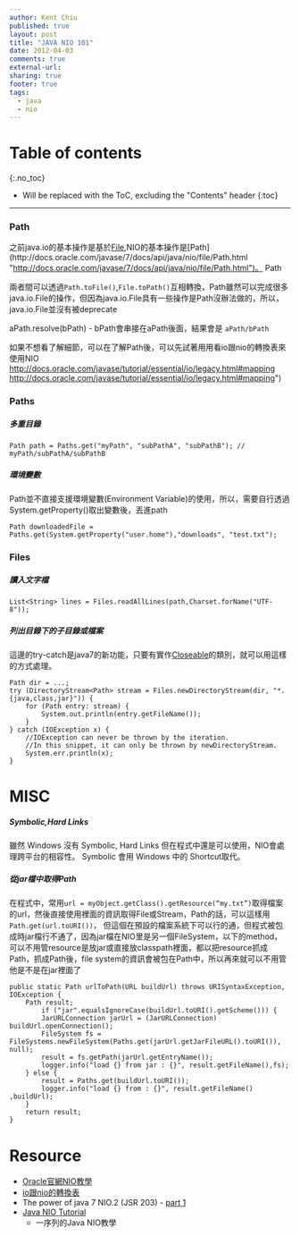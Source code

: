 ```yaml
---
author: Kent Chiu
published: true
layout: post
title: "JAVA NIO 101"
date: 2012-04-03
comments: true
external-url:
sharing: true
footer: true
tags:
  - java
  - nio
---
```



# Table of contents
{:.no_toc}

* Will be replaced with the ToC, excluding the "Contents" header
{:toc}

----------------------------------------------------------------



### Path

之前java.io的基本操作是基於[File](http://docs.oracle.com/javase/7/docs/api/java/io/File.html "http://docs.oracle.com/javase/7/docs/api/java/io/File.html"),NIO的基本操作是[Path](http://docs.oracle.com/javase/7/docs/api/java/nio/file/Path.html "http://docs.oracle.com/javase/7/docs/api/java/nio/file/Path.html")。
Path

兩者間可以透過`Path.toFile()`,`File.toPath()`互相轉換，Path雖然可以完成很多java.io.File的操作，但因為java.io.File具有一些操作是Path沒辦法做的，所以，java.io.File並沒有被deprecate

aPath.resolve(bPath) - bPath會串接在aPath後面，結果會是 `aPath/bPath`

如果不想看了解細節，可以在了解Path後，可以先試著用用看io跟nio的轉換表來使用NIO
http://docs.oracle.com/javase/tutorial/essential/io/legacy.html#mapping
http://docs.oracle.com/javase/tutorial/essential/io/legacy.html#mapping")

### Paths

##### 多重目錄


```
Path path = Paths.get("myPath", "subPathA", "subPathB"); // myPath/subPathA/subPathB

```

##### 環境變數

Path並不直接支援環境變數(Environment
Variable)的使用，所以，需要自行透過System.getProperty()取出變數後，丟進path


```
Path downloadedFile = Paths.get(System.getProperty("user.home"),"downloads", "test.txt");

```

### Files

##### 讀入文字檔


```
List<String> lines = Files.readAllLines(path,Charset.forName("UTF-8"));

```

##### 列出目錄下的子目錄或檔案

這邊的try-catch是java7的新功能，只要有實作[Closeable](http://docs.oracle.com/javase/7/docs/api/java/io/Closeable.html "http://docs.oracle.com/javase/7/docs/api/java/io/Closeable.html")的類別，就可以用這樣的方式處理。


```
Path dir = ...;
try (DirectoryStream<Path> stream = Files.newDirectoryStream(dir, "*.{java,class,jar}")) {
    for (Path entry: stream) {
        System.out.println(entry.getFileName());
    }
} catch (IOException x) {
    //IOException can never be thrown by the iteration.
    //In this snippet, it can only be thrown by newDirectoryStream.
    System.err.println(x);
}

```

MISC
====

##### Symbolic,Hard Links

雖然 Windows 沒有 Symbolic, Hard Links
但在程式中還是可以使用，NIO會處理跨平台的相容性。 Symbolic 會用 Windows
中的 Shortcut取代。

##### 從jar檔中取得Path

在程式中，常用`url = myObject.getClass().getResource(“my.txt”)`取得檔案的url，然後直接使用裡面的資訊取得File或Stream，Path的話，可以這樣用`Path.get(url.toURI())`，
但這個在預設的檔案系統下可以行的通，但程式被包成時jar檔行不通了，因為jar檔在NIO里是另一個FileSystem，以下的method，
可以不用管resource是放jar或直接放classpath裡面，都以把resource抓成Path，抓成Path後，file
system的資訊會被包在Path中，所以再來就可以不用管他是不是在jar裡面了


```
public static Path urlToPath(URL buildUrl) throws URISyntaxException, IOException {
    Path result;
        if ("jar".equalsIgnoreCase(buildUrl.toURI().getScheme())) {
        JarURLConnection jarUrl = (JarURLConnection) buildUrl.openConnection();
        FileSystem fs = FileSystems.newFileSystem(Paths.get(jarUrl.getJarFileURL().toURI()), null);
        result = fs.getPath(jarUrl.getEntryName());
        logger.info("load {} from jar : {}", result.getFileName(),fs);
    } else {
        result = Paths.get(buildUrl.toURI());
        logger.info("load {} from : {}", result.getFileName() ,buildUrl);
    }
    return result;
}

```

Resource
========

-   [Oracle官網NIO教學](http://docs.oracle.com/javase/tutorial/essential/io/fileio.html "http://docs.oracle.com/javase/tutorial/essential/io/fileio.html")
-   [io跟nio的轉換表](http://docs.oracle.com/javase/tutorial/essential/io/legacy.html#mapping "http://docs.oracle.com/javase/tutorial/essential/io/legacy.html#mapping")
-   The power of java 7 NIO.2 (JSR 203) - [part
    1](http://tamanmohamed.blogspot.com/2012/03/jdk7-part-1-power-of-java-7-nio2-jsr.html "http://tamanmohamed.blogspot.com/2012/03/jdk7-part-1-power-of-java-7-nio2-jsr.html")
-   [Java NIO
    Tutorial](http://tutorials.jenkov.com/java-nio/index.html "http://tutorials.jenkov.com/java-nio/index.html")
    - 一序列的Java NIO教學




